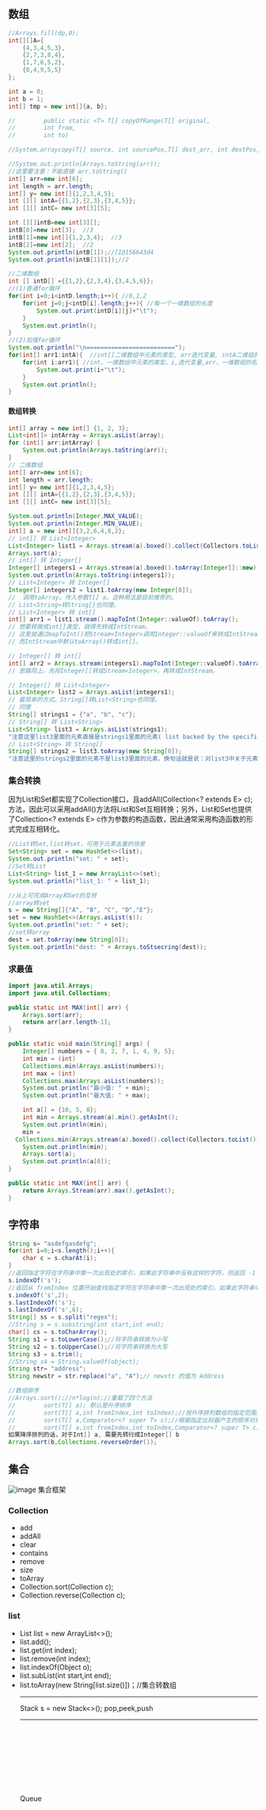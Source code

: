 ## 数组

```java
//Arrays.fill(dp,0);
int[][]A={
    {4,3,4,5,3},
    {2,7,3,8,4},
    {1,7,6,5,2},
    {8,4,9,5,5}
};

int a = 0;
int b = 1;
int[] tmp = new int[]{a, b};

//        public static <T> T[] copyOfRange(T[] original,
//        int from,
//        int to)

//System.arraycopy(T[] source, int sourcePos,T[] dest_arr, int destPos, int len)

//System.out.println(Arrays.toString(arr));
//这里要注意：不能直接 arr.toString()
int[] arr=new int[6];
int length = arr.length;
int[] y= new int[]{1,2,3,4,5};
int [][] intA={{1,2},{2,3},{3,4,5}};
int [][] intC= new int[3][5];

int [][]intB=new int[3][];
intB[0]=new int[3];  //3
intB[1]=new int[]{1,2,3,4};  //3
intB[2]=new int[2];  //2
System.out.println(intB[1]);//[I@156643d4
System.out.println(intB[1][1]);//2

//二维数组
int [] intD[] ={{1,2},{2,3,4},{3,4,5,6}};
//(1)普通for循环
for(int i=0;i<intD.length;i++){ //0,1,2
    for(int j=0;j<intD[i].length;j++){ //每一个一维数组的长度
        System.out.print(intD[i][j]+"\t");
    }
    System.out.println();
}
//(2)加强for循环
System.out.println("\n=========================");
for(int[] arr1:intA){  //int[]二维数组中元素的类型, arr迭代变量, intA二维组的名称
    for(int i:arr1){ //int，一维数组中元素的类型，i,迭代变量,arr，一维数组的名称
        System.out.print(i+"\t");
    }
    System.out.println();
}
```

#### 数组转换

```java
int[] array = new int[] {1, 2, 3};
List<int[]> intArray = Arrays.asList(array);
for (int[] arr:intArray) {
    System.out.println(Arrays.toString(arr));
}
// 二维数组
int[] arr=new int[6];
int length = arr.length;
int[] y= new int[]{1,2,3,4,5};
int [][] intA={{1,2},{2,3},{3,4,5}};
int [][] intC= new int[3][5];

System.out.println(Integer.MAX_VALUE);
System.out.println(Integer.MIN_VALUE);
int[] a = new int[]{3,2,6,4,8,2};
// int[] 转 List<Integer>
List<Integer> list1 = Arrays.stream(a).boxed().collect(Collectors.toList());
Arrays.sort(a);
// int[] 转 Integer[]
Integer[] integers1 = Arrays.stream(a).boxed().toArray(Integer[]::new);
System.out.println(Arrays.toString(integers1));
// List<Integer> 转 Integer[]
Integer[] integers2 = list1.toArray(new Integer[0]);
//  调用toArray。传入参数T[] a。这种用法是目前推荐的。
// List<String>转String[]也同理。
// List<Integer> 转 int[]
int[] arr1 = list1.stream().mapToInt(Integer::valueOf).toArray();
// 想要转换成int[]类型，就得先转成IntStream。
// 这里就通过mapToInt()把Stream<Integer>调用Integer::valueOf来转成IntStream
// 而IntStream中默认toArray()转成int[]。

// Integer[] 转 int[]
int[] arr2 = Arrays.stream(integers1).mapToInt(Integer::valueOf).toArray();
// 思路同上。先将Integer[]转成Stream<Integer>，再转成IntStream。

// Integer[] 转 List<Integer>
List<Integer> list2 = Arrays.asList(integers1);
// 最简单的方式。String[]转List<String>也同理。
// 同理
String[] strings1 = {"a", "b", "c"};
// String[] 转 List<String>
List<String> list3 = Arrays.asList(strings1);
"注意这里list3里面的元素直接是strings1里面的元素( list backed by the specified array)，换句话就是说：对strings1的修改，直接影响list3。"
// List<String> 转 String[]
String[] strings2 = list3.toArray(new String[0]);
"注意这里的strings2里面的元素不是list3里面的元素，换句话就是说：对list3中关于元素的修改，不会影响strings2。"
```
### 集合转换
因为List和Set都实现了Collection接口，且addAll(Collection<? extends E> c);方法，因此可以采用addAll()方法将List和Set互相转换；另外，List和Set也提供了Collection<? extends E> c作为参数的构造函数，因此通常采用构造函数的形式完成互相转化。

```java
//List转Set,list转set，可用于元素去重的场景
Set<String> set = new HashSet<>(list);
System.out.println("set: " + set);
//Set转List
List<String> list_1 = new ArrayList<>(set);
System.out.println("list_1: " + list_1);

//从上可完成Array和Set的互转
//array转set
s = new String[]{"A", "B", "C", "D","E"};
set = new HashSet<>(Arrays.asList(s));
System.out.println("set: " + set);
//set转array
dest = set.toArray(new String[0]);
System.out.println("dest: " + Arrays.toStsecring(dest));
```

### 求最值
```java
import java.util.Arrays;
import java.util.Collections;

public static int MAX(int[] arr) {
    Arrays.sort(arr);
    return arr[arr.length-1];
}

public static void main(String[] args) {
    Integer[] numbers = { 8, 2, 7, 1, 4, 9, 5};
    int min = (int) 
    Collections.min(Arrays.asList(numbers));
    int max = (int) 
    Collections.max(Arrays.asList(numbers));
    System.out.println("最小值: " + min);
    System.out.println("最大值: " + max);

    int a[] = {10, 5, 8};
    int min = Arrays.stream(a).min().getAsInt();
    System.out.println(min);
    min = 
  Collections.min(Arrays.stream(a).boxed().collect(Collectors.toList()));
    System.out.println(min);
    Arrays.sort(a);
    System.out.println(a[0]);
}

public static int MAX(int[] arr) {
    return Arrays.Stream(arr).max().getAsInt();
}

```

## 字符串
```java
String s= "asdefgasdefg";
for(int i=0;i<s.length();i++){
    char c = s.charAt(i);
}
//返回指定字符在字符串中第一次出现处的索引，如果此字符串中没有这样的字符，则返回 -1
s.indexOf('s');
//返回从 fromIndex 位置开始查找指定字符在字符串中第一次出现处的索引，如果此字符串中没有这样的字符，则返回 -1。
s.indexOf('s',2);
s.lastIndexOf('s');
s.lastIndexOf('s',6);
String[] ss = s.split("regex");
//String s = s.substring(int start,int end);
char[] cs = s.toCharArray();
String s1 = s.toLowerCase();//将字符串转换为小写
String s2 = s.toUpperCase();//将字符串转换为大写
String s3 = s.trim();
//String s4 = String.valueOf(object);
String str= "address";
String newstr = str.replace("a", "A");// newstr 的值为 Address

//数组排序
//Arrays.sort();//n*log(n);//重载了四个方法
//        sort(T[] a); 默认是升序排序
//        sort(T[] a,int fromIndex,int toIndex);//按升序排列数组的指定范围。
//        sort(T[] a,Comparator<? super T> c);//根据指定比较器产生的顺序对指定对象数组进行排序。
//        sort(T[] a,int fromIndex,int toIndex,Comparator<? super T> c);//根据指定比较器产生的顺序对指定对象数组的指定对象数组进行排序。
如果降序排列的话，对于Int[] a, 需要先转行成Integer[] b
Arrays.sort(b,Collections.reverseOrder());

```

## 集合
![image](image_2.png)
集合框架
### Collection
- add
- addAll
- clear
- contains
- remove
- size
- toArray
- Collection.sort(Collection c);
- Collection.reverse(Collection c);
### list
- List<Object> list = new ArrayList<>();
- list.add();
- list.get(int index);
- list.remove(int index);
- list.indexOf(Object o);
- list.subList(int start,int end);
- list.toArray(new String[list.size()])；//集合转数组


----
Stack<Object> s = new Stack<>();
pop,peek,push

----

Queue<Object> q = new Queue<>();
q.offer(Object o);
q.peek;
q.poll;

```java
Deque<String> queue = new LinkedList<String>();
queue.offer("c");
System.out.println(queue.peek());
queue.offer("x");

System.out.println(queue.poll());
System.out.println(queue.size());
System.out.println(queue.poll());
System.out.println(queue.isEmpty());

Deque<String> stack = new LinkedList<String>();
stack.push("c");
stack.push("xu");
System.out.println(stack.peek());
stack.pop();
System.out.println(stack.size());
System.out.println(stack.isEmpty());

// 以下情况使用 ArrayList :
// 频繁访问列表中的某一个元素。
// 只需要在列表末尾进行添加和删除元素操作.

// 以下情况使用 LinkedList :
// 你需要通过循环迭代来访问列表中的某些元素。
// 需要频繁的在列表开头、中间、末尾等位置进行添加和删除元素操作。

// 对于双端队列来说，可以使用
LinkedList<T> deque = new LinkedList<>();
LinkedList<String> sites = new LinkedList<String>();
sites.add("Google");
sites.add("Runoob");
sites.add("Taobao");
// 使用 addFirst() 在头部添加元素
sites.addFirst("Wiki");
System.out.println(sites);
//[Wiki, Google, Runoob, Taobao]

LinkedList<String> sites = new LinkedList<String>();
sites.add("Google");
sites.add("Runoob");
sites.add("Taobao");
// 使用 addLast() 在尾部添加元素
sites.addLast("Wiki");
System.out.println(sites);
//[Google, Runoob, Taobao, Wiki]

LinkedList<String> sites = new LinkedList<String>();
sites.add("Google");
sites.add("Runoob");
sites.add("Taobao");
sites.add("Weibo");
// 使用 removeFirst() 移除头部元素
sites.removeFirst();
System.out.println(sites);
//[Runoob, Taobao, Weibo]

LinkedList<String> sites = new LinkedList<String>();
sites.add("Google");
sites.add("Runoob");
sites.add("Taobao");
sites.add("Weibo");
// 使用 removeLast() 移除尾部元素
sites.removeLast();
System.out.println(sites);
//[Google, Runoob, Taobao]

LinkedList<String> sites = new LinkedList<String>();
sites.add("Google");
sites.add("Runoob");
sites.add("Taobao");
sites.add("Weibo");
// 使用 getFirst() 获取头部元素
System.out.println(sites.getFirst());
//Google

LinkedList<String> sites = new LinkedList<String>();
sites.add("Google");
sites.add("Runoob");
sites.add("Taobao");
sites.add("Weibo");
// 使用 getLast() 获取尾部元素
System.out.println(sites.getLast());
// Weibo

// 还可以遍历
LinkedList<String> sites = new LinkedList<String>();
sites.add("Google");
sites.add("Runoob");
sites.add("Taobao");
sites.add("Weibo");
for (int size = sites.size(), i = 0; i < size; i++) {
    System.out.println(sites.get(i));
}
// Google
// Runoob
// Taobao
// Weibo
```

----

Deque<String> dq = new LinkedList<>();
- 当栈用: pop(),push(), peek()
- 当队列用:
offer()
poll()
peek()
- 从头部插入：
addFirst()//将指定的元素插入此双端队列的前面 ，空间不足抛异常
offerFirst()//空间不足插入失败返回回false
push()//空间不足抛异常
- 从尾部插入
add()//将指定的元素插入此双端队列的后面 ，空间不足抛异常
offer()//空间不足返回false
addLast()//同add()
offerLast()//同offer()
- 从头部删除：
E removeFirst()//检索并删除第一个元素，为空时抛出异常
E remove()//同removeFirst
E pop()//同removeFirst
E poll()//检索并删除第一个元素 ，为空时返回null
E pollFirst()//同poll
- 从尾部删除
E removeLast()//检索并删除最后一个元素，为空时抛出异常
E pollLast()//检索并删除最后一个元素 ，为空时返回null
- 检索但不删除
E getFirst()//检索但不删除第一个元素，为空就抛异常
E getLast()//检索不删除最后一个元素，为空就抛异常
E peek() peekFirst()//检索但不删除第一个元素，为空返回null
E peekLast()//检索但不删除最后一个元素，为空返回null

----
迭代器
Iterator<> iterator()

优先队列
Queue<Integer> q = new PriorityQueue<>();默认 小顶堆
peek()//不弹 返回队首元素
poll()//弹出 返回队首元素
add() offer() //添加元素,前者(add)在插入失败时抛出异常，后者(offer)则会返回false。
size()//返回队列元素个数
isEmpty()//判断队列是否为空，为空返回true,不空返回false

PriorityQueue<Integer> queue = new PriorityQueue<Integer>(new Comparator<Integer>() {
@Override
public int compare(Integer num1, Integer num2) {
return num1 - num2;//升序 小顶堆
return num2 - num1;//降序 大顶堆
}
});

get()
put()
remove()

getOrDefault(Object key,V defaultValue);
containsKey()
containValue()
isEmpty()


## 常用算法技巧
### 位运算技巧
https://mp.weixin.qq.com/s?__biz=MzAxODQxMDM0Mw==&mid=2247486704&idx=2&sn=59b011722fe722551de8b56f234a4050&chksm=9bd7f2f8aca07bee47852e7bce72325157897ad0a3d5f383d18bca5379d66716518c2b968ae9&scene=178&cur_album_id=1318896187793260544#rd
1. 利用或操作 `|` 和空格将英文字符转换为小写：
('a' | ' ') = 'a'，
('A' | ' ') = 'a'

2. 利用与操作 `&` 和下划线将英文字符转换为大写：
('b' & '_') = 'B'，
('B' & '_') = 'B'

3. 利用异或操作 `^` 和空格进行英文字符大小写互换：
('d' ^ ' ') = 'D'，
('D' ^ ' ') = 'd'

4. 不用临时变量交换两个数：
int a = 1, b = 2;
a ^= b;
b ^= a;
a ^= b;
// 现在 a = 2, b = 1

5.n&(n-1) 这个操作是算法中常见的，作用是消除数字 n 的二进制表示中的最后一个 1。
![或](./image.png)

```java
//判断一个数是不是2的指数,一个数如果是 2 的指数，那么它的二进制表示一定只含有一个 1：
bool isPowerOfTwo(int n) {
    if (n <= 0) return false;
    return (n & (n - 1)) == 0;
}
```
6.查找只出现一次的元素
异或运算的性质：一个数和它本身做异或运算结果为 0，即 a ^ a = 0；一个数和 0 做异或运算的结果为它本身，即 a ^ 0 = a
例题：
```java
int singleNumber(List<Integer>& nums) {
    int res = 0;
    for (Inter n : nums) {
        res ^= n;
    }
    return res;
}
```

## 比较器
```java
Comparator<Object> cmp = new Comparator<Object>() {
        @Override
        public int compare(Object o1, Object o2) {
            //升序
            return o1-o2;
            //降序
            return o2-o1;
        }
    };

Collections.sort(list, new Comparator<Dog>() {

    @Override
    public int compare(Dog o1, Dog o2) {
            return o2.age - o1.age;
    }
});
        
```

## List
```java
int[] array = new int[] {1, 2, 3};
List<int[]> intArray = Arrays.asList(array);
for (int[] arr:intArray) {
    System.out.println(Arrays.toString(arr));
}
```

## Map
java中如果两个hashMap的key和value都逐一相等，则map1.equals(map2) 为true.

```java
HashMap<Character,Integer> map=new HashMap<>();
        //HashMap tranversal:
        for (Map.Entry<Character, Integer> entry: map.entrySet()) {
            char key = entry.getKey();
            int val = entry.getValue();
            System.out.println(key + " " + val);
        }
        //        Arrays.hashCode(arr);//get the hash of an arr(unique)
        ////use an array to represent hashmap:
        //        int[] tmp = new int[26];
        //        for (char ch: tmp.toCharArray()) {
        //            tmp[ch - 'a']++;
        //        }
```


## Tree

```java
class TreeCompare implements Comparator<String>
        {
            /* Compares keys based on the
               last word's natural ordering */
            public int compare(String a, String b)
            {
                return a.compareToIgnoreCase(b);
            }
        }
        TreeMap<String, Double> tm = new TreeMap<>(new TreeCompare());
        //        tm.containsKey(Object key);
        //        tm.containsValue(Object value);
        //        tm.fistKey();//return the lowest key currently in map
        //        tm.lastKey();//get the last key in sorted map
        //        tm.remove(Object key);
```
TreeMap默认是升序排序的

### 遍历
#### 广度遍历二叉树
```java
class Node {
   public Node left;
   public Node right;
   public int value;

   public Node(Node l, Node r, int v) {
       left = l;
       right = r;
       value = v;
   }
}
public static List<Integer> treeByLevels(Node node)
{
    List<Integer> result = new ArrayList<>();

    Deque<Node> queue = new LinkedList<>();

    if (node == null) return result;
    queue.offer(node);
    while (!queue.isEmpty()) {
        Node tmp = queue.poll();
        result.add(tmp.value);
        if (tmp.left != null) queue.offer(tmp.left);
        if (tmp.right!= null) queue.offer(tmp.right);
    }
    return result;
}

public class BinaryTreeTraversal {
    // 前序遍历
    public void preOrder(TreeNode root) {
        if (root == null) {
            return;
        }
        System.out.print(root.val + " ");
        preOrder(root.left);
        preOrder(root.right);
    }

    // 中序遍历
    public void inOrder(TreeNode root) {
        if (root == null) {
            return;
        }
        inOrder(root.left);
        System.out.print(root.val + " ");
        inOrder(root.right);
    }

    // 后序遍历
    public void postOrder(TreeNode root) {
        if (root == null) {
            return;
        }
        postOrder(root.left);
        postOrder(root.right);
        System.out.print(root.val + " ");
    }

    // 前序遍历
    public void preOrder(TreeNode root) {
        if (root == null) {
            return;
        }

        Stack<TreeNode> stack = new Stack<>();
        stack.push(root);

        while (!stack.isEmpty()) {
            TreeNode node = stack.pop();
            System.out.print(node.val + " ");

            if (node.right != null) {
                stack.push(node.right);
            }
            if (node.left != null) {
                stack.push(node.left);
            }
        }
    }

    // 中序遍历
    public void inOrder(TreeNode root) {
        if (root == null) {
            return;
        }

        Stack<TreeNode> stack = new Stack<>();
        TreeNode current = root;

        while (current != null || !stack.isEmpty()) {
            while (current != null) {
                stack.push(current);
                current = current.left;
            }

            current = stack.pop();
            System.out.print(current.val + " ");
            current = current.right;
        }
    }

    // 后序遍历
    public void postOrder(TreeNode root) {
        if (root == null) {
            return;
        }

        Stack<TreeNode> stack1 = new Stack<>();
        Stack<TreeNode> stack2 = new Stack<>();
        stack1.push(root);

        while (!stack1.isEmpty()) {
            TreeNode node = stack1.pop();
            stack2.push(node);

            if (node.left != null) {
                stack1.push(node.left);
            }
            if (node.right != null) {
                stack1.push(node.right);
            }
        }

        while (!stack2.isEmpty()) {
            System.out.print(stack2.pop().val + " ");
        }
    }

```

字符串相关的题:判断句子是否为全字母句
```java
public boolean checkIfPangram(String sentence) {
        int length = sentence.length();
        if (length < 26) return false;
        int[] mapValue = new int[26];
        char[] charArr = sentence.toCharArray();

        for (char ch: charArr) {
            int index = ch - 'a';
            mapValue[index] = 1;
        }
        for (int num : mapValue) {
            if (num == 0) return false;
        }
        return true;
    }
```
cnblogs.com/joshua-aw/p/6011767.html

1233leetcode
```java
public List<String> removeSubfolders(String[] folder) {

        List<String> result = new ArrayList<>();
        List<String> folderList = Arrays.asList(folder);
        //Arrays.stream(folder).sorted(Comparator.comparingInt(String::length));
        String[] sortFolder = sort(folder);
        System.out.println(Arrays.toString(sortFolder));
        List<Integer> flag = new ArrayList<>();
        int folderLen = sortFolder.length;
        for (int i= 0; i < folderLen; i++){
            if (flag.contains(i)) {
                continue;
            }
            for (int j = i ; j < folderLen;j++) {
                if (sortFolder[i].length() == sortFolder[j].length()) {
                    continue;
                }
                if (flag.contains(j)) {
                    continue;
                }

                if (isParentFile(sortFolder[i],sortFolder[j])) {
                    flag.add(j);
                }
            }
            System.out.println(flag.toString());
        }
        System.out.println(flag.toString());
        for (int i= 0; i < folderLen; i++){
            if (flag.contains(i)) {
                continue;
            }
            result.add(sortFolder[i]);
        }

        return result;
    }

    private static String[] sort(String[] strs) {
        // TODO Auto-generated method stub
        Set<String> set = new TreeSet<>(new Comparator<String>() {

            @Override
            public int compare(String o1, String o2) {
                // TODO Auto-generated method stub
                if (o1.length() < o2.length())
                    return -1;
                else if (o1.length() > o2.length())
                    return 1;
                return o1.compareTo(o2);
            }
        });

        for (String s : strs)
            set.add(s);
        String[] result = new String[strs.length];
        int i = 0;
        for (String s: set) {
            result[i] = s;
            i++;
        }
        return result;
    }
    private boolean isParentFile(String a, String b) {
        int lenthA = a.length();
        if (a.equals(b)) return true;
        if (b.startsWith(a) && b.charAt(lenthA) == '/') {
            return true;
        }

        return false;
    }
```
有些题目可以Map<Key,int[]> map;数据结构
要是对value集合排序是，可以用map.values得到一个Collection<int[]>, 然后对其进行排序。
List.sort()
Collections.sort(List<T>list,Comparator<? super T> c);

```java
opArray.sort(new Comparator<IoRecord>() {
              @Override
              public int compare(IoRecord o1, IoRecord o2) {
                  return (o1.startAddr != o2.startAddr)?(o1.startAddr - o2.startAddr): (o1.endAddr- o2.endAddr);
              }
          });

 opArray.stream()
        .sorted((o1, o2) -> (o1.startAddr != o2.startAddr) ? (o1.startAddr - o2.startAddr) : (o1.endAddr - o2.endAddr))
         collect(Collectors.toList());
// 上面两个排序等价吗？
// 这两种写法实际上是不等价的。
// 第一种写法使用了opArray.sort()方法来对原始数组进行排序，而第二种写法使用了opArray.stream().sorted()方法来创建一个新的排序后的列表。
// opArray.sort()方法会直接修改原始数组的顺序，而opArray.stream().sorted()方法则会返回一个新的排序后的列表，而不会修改原始数组。
// 因此，如果你希望修改原始数组的顺序，应该使用第一种写法；如果你希望得到一个新的排序后的列表，应该使用第二种写法。
```

		
